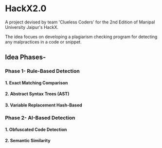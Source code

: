 # HackX2.0

A project devised by team 'Clueless Coders' for the 2nd Edition of Manipal University Jaipur's HackX. 

The idea focues on developing a plagiarism checking program for detecting any malpractices in a code or snippet.

## Idea Phases-

### Phase 1- Rule-Based Detection
#### 1. Exact Matching Comparison
#### 2. Abstract Syntax Trees (AST)
#### 3. Variable Replacement Hash-Based

### Phase 2- AI-Based Detection
#### 1. Obfuscated Code Detection
#### 2. Semantic Similarity


